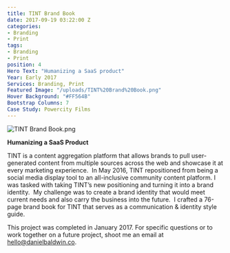 ```yaml
---
title: TINT Brand Book
date: 2017-09-19 03:22:00 Z
categories:
- Branding
- Print
tags:
- Branding
- Print
position: 4
Hero Text: "​Humanizing a SaaS product"
Year: Early 2017
Services: Branding, Print
Featured Image: "/uploads/TINT%20Brand%20Book.png"
Hover Background: "#FF564B"
Bootstrap Columns: 7
Case Study: Powercity Films
---
```


![TINT Brand Book.png](/uploads/TINT%20Brand%20Book.png)​

**Humanizing a SaaS Product**

​​TINT is a content aggregation platform that allows brands to pull user-generated content from multiple sources across the web and showcase it at every marketing experience. 
​​
​​In May 2016, TINT repositioned from being a social media display tool to an all-inclusive community content platform. I was tasked with taking TINT’s new positioning and turning it into a brand identity.
​​
​​My challenge was to create a brand identity that would meet current needs and also carry the business into the future.
​​
​​I crafted a 76-page brand book for TINT that serves as a communication & identity style guide.

This project was completed in January 2017. For specific questions or to work together on a future project, shoot me an email at [hello@danielbaldwin.co](mailto:hello@danielbaldwin.co).